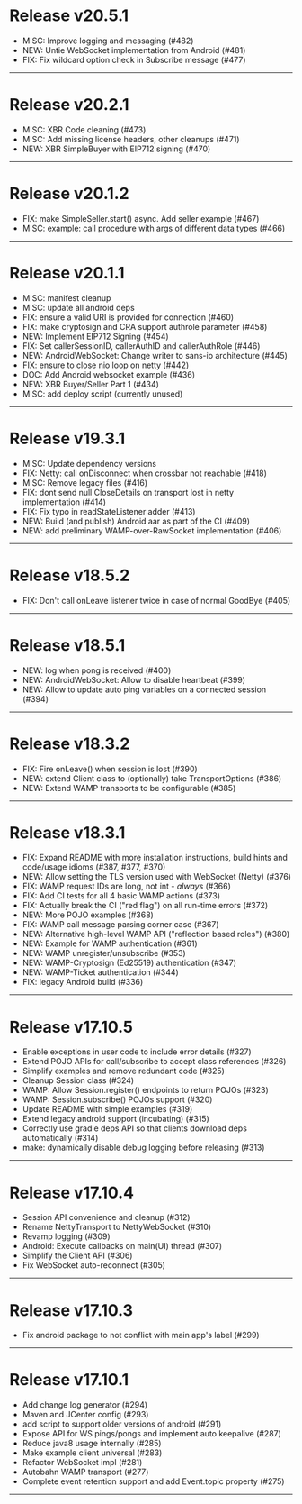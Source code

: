 # Release v20.5.1

* MISC: Improve logging and messaging (#482)
* NEW: Untie WebSocket implementation from Android (#481)
* FIX: Fix wildcard option check in Subscribe message (#477)

---

# Release v20.2.1

* MISC: XBR Code cleaning (#473)
* MISC: Add missing license headers, other cleanups (#471)
* NEW: XBR SimpleBuyer with EIP712 signing (#470)

---

# Release v20.1.2

* FIX: make SimpleSeller.start() async. Add seller example (#467)
* MISC: example: call procedure with args of different data types (#466)

---

# Release v20.1.1

* MISC: manifest cleanup
* MISC: update all android deps
* FIX: ensure a valid URI is provided for connection (#460)
* FIX: make cryptosign and CRA support authrole parameter (#458)
* NEW: Implement EIP712 Signing (#454)
* FIX: Set callerSessionID, callerAuthID and callerAuthRole (#446)
* NEW: AndroidWebSocket: Change writer to sans-io architecture (#445)
* FIX: ensure to close nio loop on netty (#442)
* DOC: Add Android websocket example (#436)
* NEW: XBR Buyer/Seller Part 1 (#434)
* MISC: add deploy script (currently unused)

---

# Release v19.3.1

* MISC: Update dependency versions
* FIX: Netty: call onDisconnect when crossbar not reachable (#418)
* MISC: Remove legacy files (#416)
* FIX: dont send null CloseDetails on transport lost in netty implementation (#414)
* FIX: Fix typo in readStateListener adder (#413)
* NEW: Build (and publish) Android aar as part of the CI (#409)
* NEW: add preliminary WAMP-over-RawSocket implementation (#406)

---

# Release v18.5.2

* FIX: Don't call onLeave listener twice in case of normal GoodBye (#405)

---

# Release v18.5.1

* NEW: log when pong is received (#400)
* NEW: AndroidWebSocket: Allow to disable heartbeat (#399)
* NEW: Allow to update auto ping variables on a connected session (#394)

---

# Release v18.3.2

* FIX: Fire onLeave() when session is lost (#390)
* NEW: extend Client class to (optionally) take TransportOptions (#386)
* NEW: Extend WAMP transports to be configurable (#385)

---

# Release v18.3.1

* FIX: Expand README with more installation instructions, build hints and code/usage idioms (#387, #377, #370)
* NEW: Allow setting the TLS version used with WebSocket (Netty) (#376)
* FIX: WAMP request IDs are long, not int - _always_ (#366)
* FIX: Add CI tests for all 4 basic WAMP actions (#373)
* FIX: Actually break the CI ("red flag") on all run-time errors (#372)
* NEW: More POJO examples (#368)
* FIX: WAMP call message parsing corner case (#367)
* NEW: Alternative high-level WAMP API ("reflection based roles") (#380)
* NEW: Example for WAMP authentication (#361)
* NEW: WAMP unregister/unsubscribe (#353)
* NEW: WAMP-Cryptosign (Ed25519) authentication (#347)
* NEW: WAMP-Ticket authentication (#344)
* FIX: legacy Android build (#336)

---

# Release v17.10.5

* Enable exceptions in user code to include error details (#327)
* Extend POJO APIs for call/subscribe to accept class references (#326)
* Simplify examples and remove redundant code (#325)
* Cleanup Session class (#324)
* WAMP: Allow Session.register() endpoints to return POJOs (#323)
* WAMP: Session.subscribe() POJOs support (#320)
* Update README with simple examples (#319)
* Extend legacy android support (incubating) (#315)
* Correctly use gradle deps API so that clients download deps automatically (#314)
* make: dynamically disable debug logging before releasing (#313)

---

# Release v17.10.4

* Session API convenience and cleanup (#312)
* Rename NettyTransport to NettyWebSocket (#310)
* Revamp logging (#309)
* Android: Execute callbacks on main(UI) thread (#307)
* Simplify the Client API (#306)
* Fix WebSocket auto-reconnect (#305)

---

# Release v17.10.3

* Fix android package to not conflict with main app's label (#299)

---

# Release v17.10.1

* Add change log generator (#294)
* Maven and JCenter config (#293)
* add script to support older versions of android (#291)
* Expose API for WS pings/pongs and implement auto keepalive (#287)
* Reduce java8 usage internally (#285)
* Make example client universal (#283)
* Refactor WebSocket impl (#281)
* Autobahn WAMP transport (#277)
* Complete event retention support and add Event.topic property (#275)

---
